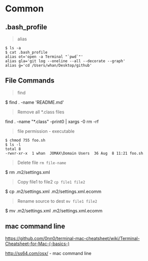 # Common

## .bash_profile

> alias

```
$ ls -a
$ cat .bash_profile
alias ot='open -a Terminal "`pwd`"'
alias gla='git log --oneline --all --decorate --graph'
alias g='cd /Users/whan/Desktop/github'
```

## File Commands

> find

$ find . -name 'README.md'

> Remove all *.class files

find . -name "*.class" -print0 | xargs -0 rm -rf

> file permission - executable

```
$ chmod 755 foo.sh
$ ls -l
total 8
-rwxr-xr-x  1 whan  JOMAX\Domain Users  36 Aug  8 11:21 foo.sh
```

> Delete file `rm file-name`

$ rm .m2/settings.xml

> Copy file1 to file2 `cp file1 file2`

$ cp .m2/settings.xml .m2/settings.xml.ecomm

> Rename source to dest `mv file1 file2`

$ mv .m2/settings.xml .m2/settings.xml.ecomm

## mac command line

https://github.com/0nn0/terminal-mac-cheatsheet/wiki/Terminal-Cheatsheet-for-Mac-(-basics-)

http://ss64.com/osx/  - mac command line
